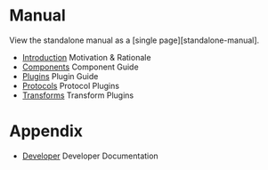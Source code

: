 # Manual

View the standalone manual as a [single page][standalone-manual].

* [Introduction](introduction.md) Motivation & Rationale
* [Components](components.md) Component Guide
* [Plugins](plugins.md) Plugin Guide
* [Protocols](protocols.md) Protocol Plugins
* [Transforms](transforms.md) Transform Plugins
    
# Appendix

* [Developer](developer.md) Developer Documentation

<? @include links.md ?>
